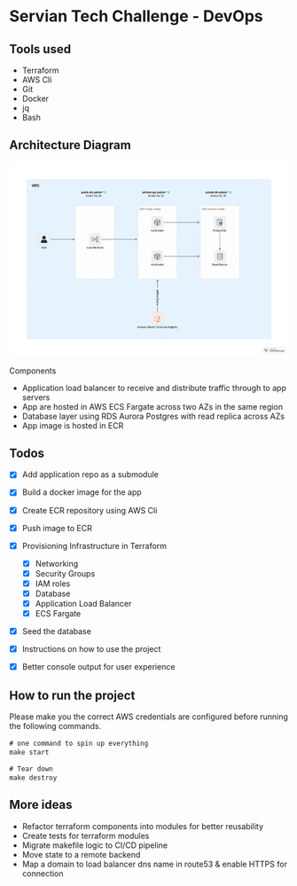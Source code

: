 # Servian Tech Challenge - DevOps

## Tools used
- Terraform
- AWS Cli
- Git
- Docker
- jq
- Bash

## Architecture Diagram
![diagram](./files/diagram.png)

Components
- Application load balancer to receive and distribute traffic through to app servers
- App are hosted in AWS ECS Fargate across two AZs in the same region
- Database layer using RDS Aurora Postgres with read replica across AZs
- App image is hosted in ECR

##  Todos
- [x] Add application repo as a submodule 
- [x] Build a docker image for the app
- [x] Create ECR repository using AWS Cli
- [x] Push image to ECR

- [x] Provisioning Infrastructure in Terraform
  - [x] Networking
  - [x] Security Groups
  - [x] IAM roles
  - [x] Database
  - [x] Application Load Balancer
  - [x] ECS Fargate
- [x] Seed the database

- [x] Instructions on how to use the project
- [x] Better console output for user experience

## How to run the project
Please make you the correct AWS credentials are configured before running the following commands.

```shell
# one command to spin up everything
make start
```

```shell
# Tear down
make destroy
```


## More ideas
- Refactor terraform components into modules for better reusability
- Create tests for terraform modules
- Migrate makefile logic to CI/CD pipeline
- Move state to a remote backend
- Map a domain to load balancer dns name in route53 & enable HTTPS for connection